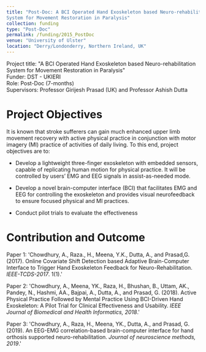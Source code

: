 ```yaml
---
title: "Post-Doc: A BCI Operated Hand Exoskeleton based Neuro-rehabilitation
System for Movement Restoration in Paralysis"
collection: funding
type: "Post-Doc"
permalink: /funding/2015_PostDoc
venue: "University of Ulster"
location: "Derry/Londonderry, Northern Ireland, UK"
---
```


Project title: "A BCI Operated Hand Exoskeleton based Neuro-rehabilitation
System for Movement Restoration in Paralysis" <br/>
Funder: DST - UKIERI <br/>
Role: Post-Doc (7-months) <br/>
Supervisors: Professor Girijesh Prasad (UK) and Professor Ashish Dutta <br/>



Project Objectives
======
It is known that stroke sufferers can gain much enhanced upper limb movement recovery with active physical practice in conjunction with motor imagery (MI) practice of activities of daily living. To this end, project objectives are to:

* Develop a lightweight three-finger exoskeleton with embedded sensors, capable of replicating human motion
for physical practice. It will be controlled by users’ EMG and EEG signals in assist-as-needed mode.

* Develop a novel brain-computer interface (BCI) that facilitates EMG and EEG for controlling the exoskeleton and provides visual neurofeedback to ensure focused physical and MI practices.

* Conduct pilot trials to evaluate the effectiveness


Contribution and Outcome
======

Paper 1: 'Chowdhury, A., Raza., H., Meena, Y.K., Dutta, A., and Prasad,G. (2017). Online Covariate Shift Detection based Adaptive Brain-Computer Interface to Trigger Hand Exoskeleton Feedback for Neuro-Rehabilitation. <i>IEEE-TCDS-2017</i>. 1(1).'

Paper 2: 'Chowdhury, A., Meena, YK., Raza, H., Bhushan, B., Uttam, AK., Pandey, N., Hashmi, AA., Bajpai, A., Dutta, A., and Prasad, G. (2018). Active Physical Practice Followed by Mental Practice Using BCI-Driven Hand Exoskeleton: A Pilot Trial for Clinical Effectiveness and Usability. <i>IEEE Journal of Biomedical and Health Informatics, 2018</i>.'

Paper 3: 'Chowdhury, A., Raza, H.,  Meena, YK., Dutta, A., and Prasad, G. (2019). An EEG-EMG correlation-based brain-computer interface for hand orthosis supported neuro-rehabilitation. <i>Journal of neuroscience methods, 2019</i>.'




